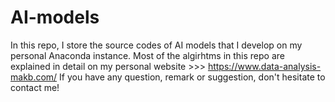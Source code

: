 # AI-models
In this repo, I store the source codes of AI models that I develop on my personal Anaconda instance. 
Most of the algirhtms in this repo are explained in detail on my personal website >>> https://www.data-analysis-makb.com/
If you have any question, remark or suggestion, don't hesitate to contact me!
